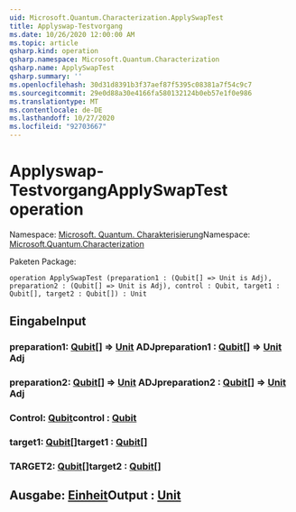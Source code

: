 ```yaml
---
uid: Microsoft.Quantum.Characterization.ApplySwapTest
title: Applyswap-Testvorgang
ms.date: 10/26/2020 12:00:00 AM
ms.topic: article
qsharp.kind: operation
qsharp.namespace: Microsoft.Quantum.Characterization
qsharp.name: ApplySwapTest
qsharp.summary: ''
ms.openlocfilehash: 30d31d8391b3f37aef87f5395c08381a7f54c9c7
ms.sourcegitcommit: 29e0d88a30e4166fa580132124b0eb57e1f0e986
ms.translationtype: MT
ms.contentlocale: de-DE
ms.lasthandoff: 10/27/2020
ms.locfileid: "92703667"
---
```

# <a name="applyswaptest-operation"></a><span data-ttu-id="47515-102">Applyswap-Testvorgang</span><span class="sxs-lookup"><span data-stu-id="47515-102">ApplySwapTest operation</span></span>

<span data-ttu-id="47515-103">Namespace: [Microsoft. Quantum. Charakterisierung](xref:Microsoft.Quantum.Characterization)</span><span class="sxs-lookup"><span data-stu-id="47515-103">Namespace: [Microsoft.Quantum.Characterization](xref:Microsoft.Quantum.Characterization)</span></span>

<span data-ttu-id="47515-104">Paketen [](https://nuget.org/packages/)</span><span class="sxs-lookup"><span data-stu-id="47515-104">Package: [](https://nuget.org/packages/)</span></span>




```qsharp
operation ApplySwapTest (preparation1 : (Qubit[] => Unit is Adj), preparation2 : (Qubit[] => Unit is Adj), control : Qubit, target1 : Qubit[], target2 : Qubit[]) : Unit
```


## <a name="input"></a><span data-ttu-id="47515-105">Eingabe</span><span class="sxs-lookup"><span data-stu-id="47515-105">Input</span></span>

### <a name="preparation1--qubit--unit-adj"></a><span data-ttu-id="47515-106">preparation1: [Qubit](xref:microsoft.quantum.lang-ref.qubit)[] => [Unit](xref:microsoft.quantum.lang-ref.unit) ADJ</span><span class="sxs-lookup"><span data-stu-id="47515-106">preparation1 : [Qubit](xref:microsoft.quantum.lang-ref.qubit)[] => [Unit](xref:microsoft.quantum.lang-ref.unit) Adj</span></span>




### <a name="preparation2--qubit--unit-adj"></a><span data-ttu-id="47515-107">preparation2: [Qubit](xref:microsoft.quantum.lang-ref.qubit)[] => [Unit](xref:microsoft.quantum.lang-ref.unit) ADJ</span><span class="sxs-lookup"><span data-stu-id="47515-107">preparation2 : [Qubit](xref:microsoft.quantum.lang-ref.qubit)[] => [Unit](xref:microsoft.quantum.lang-ref.unit) Adj</span></span>




### <a name="control--qubit"></a><span data-ttu-id="47515-108">Control: [Qubit](xref:microsoft.quantum.lang-ref.qubit)</span><span class="sxs-lookup"><span data-stu-id="47515-108">control : [Qubit](xref:microsoft.quantum.lang-ref.qubit)</span></span>




### <a name="target1--qubit"></a><span data-ttu-id="47515-109">target1: [Qubit](xref:microsoft.quantum.lang-ref.qubit)[]</span><span class="sxs-lookup"><span data-stu-id="47515-109">target1 : [Qubit](xref:microsoft.quantum.lang-ref.qubit)[]</span></span>




### <a name="target2--qubit"></a><span data-ttu-id="47515-110">TARGET2: [Qubit](xref:microsoft.quantum.lang-ref.qubit)[]</span><span class="sxs-lookup"><span data-stu-id="47515-110">target2 : [Qubit](xref:microsoft.quantum.lang-ref.qubit)[]</span></span>





## <a name="output--unit"></a><span data-ttu-id="47515-111">Ausgabe: [Einheit](xref:microsoft.quantum.lang-ref.unit)</span><span class="sxs-lookup"><span data-stu-id="47515-111">Output : [Unit](xref:microsoft.quantum.lang-ref.unit)</span></span>

